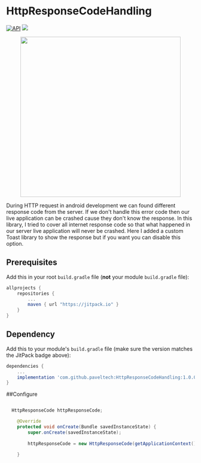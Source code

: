 # HttpResponseCodeHandling
[![API](https://img.shields.io/badge/API-16%2B-brightgreen.svg?style=flat)](https://android-arsenal.com/api?level=16) 
[![](https://jitpack.io/v/paveltech/MoreApps.svg)](https://jitpack.io/#paveltech/MoreApps)



<div align="center">
	<img src="https://raw.githubusercontent.com/paveltech/HttpResponseCodeHandling/master/status-code.png" width="428">
</div>

During HTTP request in android development we can found different response code from the server. If we don't handle this error code then our live application can be crashed cause they don't know the response. In this library, I tried to cover all internet response code so that what happened in our server live application will never be crashed. Here I added a custom Toast library to show the response but if you want you can disable this option.

## Prerequisites

Add this in your root `build.gradle` file (**not** your module `build.gradle` file):

```gradle
allprojects {
	repositories {
		...
		maven { url "https://jitpack.io" }
	}
}
```

## Dependency

Add this to your module's `build.gradle` file (make sure the version matches the JitPack badge above):

```gradle
dependencies {
	...
	implementation 'com.github.paveltech:HttpResponseCodeHandling:1.0.0'
}
```

##Configure
```java

  HttpResponseCode httpResponseCode;

    @Override
    protected void onCreate(Bundle savedInstanceState) {
        super.onCreate(savedInstanceState);
	
        httpResponseCode = new HttpResponseCode(getApplicationContext() , true);

    }

```
